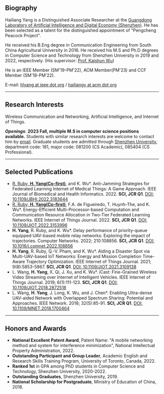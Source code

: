 ## Biography

Hailiang Yang is a Distinguished Associate Researcher at the [Guangdong Laboratory of Artificial Intelligence and Digital Economy (Shenzhen)](https://www.gml.ac.cn). He has been selected as a talent for the distinguished appointment of "Pengcheng Peacock Project".

He received his B.Eng degree in Communication Engineering from South China Agricultural University in 2016. He received his M.S and Ph.D degrees in Computer Science and Technology from Shenzhen University in 2019 and 2022, respectively. (His supervisor: [Prof. Kaishun Wu](https://kaishunwu.com))

He is an IEEE Member (SM'19-PM'22), ACM Member(PM'23) and CCF Member (SM'18-PM'22). 

E-mail: [hlyang at ieee dot org](mailto:hlyang@ieee.org) / [hailiangy at acm dot org](mailto:hailiangy@acm.org)

---

## Research Interests
Wireless Communication and Networking, Artificial Intelligence, and Internet of Things.

***Openings***: **2023 Fall, multiple M.S in computer science positions available.** Students with similar research interests are welcome to contact him by [email](mailto:yanghailiang@gml.ac.cn).
Graduate students are admitted through [Shenzhen University](https://yz.szu.edu.cn/sszs/gg.htm), department code: 181, major code: 081200 (CS Academic), 085404 (CS Professional).

---

## Selected Publications
- <ins>R. Ruby, **H. Yang(Co-first)**</ins>, and K. Wu*. Anti-Jamming Strategies for Federated Learning Internet of Medical Things: A Game Approach. IEEE Journal of Biomedical and Health Informatics. 2022. **SCI, JCR Q1**. [DOI: 10.1109/JBHI.2022.3183644](https://doi.org/10.1109/JBHI.2022.3183644)
- <ins>R. Ruby, **H. Yang(Co-first)**</ins>, F.A. de Figueiredo, T. Huynh-The, and K. Wu*. Energy-Efficient Multi-Processor-based Computation and Communication Resource Allocation in Two-Tier Federated Learning Networks. IEEE Internet of Things Journal. 2022. **SCI, JCR Q1**. [DOI: 10.1109/JIOT.2022.3153996](https://doi.org/10.1109/JIOT.2022.3153996)
- **H. Yang**, R. Ruby, and K. Wu*. Delay performance of priority-queue equipped UAV-based mobile relay networks: Exploring the impact of trajectories. Computer Networks. 2022; 210:108856. **SCI, JCR Q1**. [DOI: 10.1016/j.comnet.2022.108856](https://doi.org/10.1016/j.comnet.2022.108856)
- **H. Yang**, R. Ruby, Q.-V. Pham, and K. Wu*. Aiding a Disaster Spot via Multi-UAV-based IoT Networks: Energy and Mission Completion Time-Aware Trajectory Optimization. IEEE Internet of Things Journal. 2021; 9(8):5853-5867. **SCI, JCR Q1**. [DOI: 10.1109/JIOT.2021.3109138](https://doi.org/10.1109/JIOT.2021.3109138)
- L. Wang, **H. Yang**, X. Qi, J. Xu, and  K. Wu*. iCast: Fine-Grained Wireless Video Streaming over Internet of Intelligent Vehicles. IEEE Internet of Things Journal. 2019; 6(1):111-123. **SCI, JCR Q1**. [DOI: 10.1109/JIOT.2018.2872518](https://doi.org/10.1109/JIOT.2018.2872518)
- L. Wang, **H. Yang**, J. Long, K. Wu, and J. Chen*. Enabling Ultra-dense UAV-aided Network with Overlapped Spectrum Sharing: Potential and Approaches. IEEE Network. 2018; 32(5):85-91. **SCI, JCR Q1**. [DOI: 10.1109/MNET.2018.1700464](https://doi.org/10.1109/MNET.2018.1700464)

---

## Honors and Awards
- **National Excellent Patent Award**, Patent Name: "A mobile networking method and system for interference minimization", National Intellectual Property Administration, 2022.
- **Outstanding Participant and Group Leader**, Academic English and Research Skills Training Program, University of Toronto, Canada, 2022.
- **Ranked 1st** in GPA among PhD students in Computer Science and Technology, Shenzhen University, 2020-2022.
- **Outstanding Graduates**, Shenzhen University, 2019.
- **National Scholarship for Postgraduate**, Ministry of Education of China, 2018.
